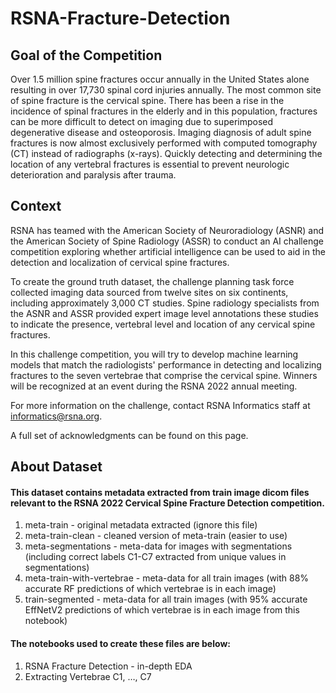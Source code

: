 # RSNA-Fracture-Detection
## Goal of the Competition
Over 1.5 million spine fractures occur annually in the United States alone resulting in over 17,730 spinal cord injuries annually. The most common site of spine fracture is the cervical spine. There has been a rise in the incidence of spinal fractures in the elderly and in this population, fractures can be more difficult to detect on imaging due to superimposed degenerative disease and osteoporosis. Imaging diagnosis of adult spine fractures is now almost exclusively performed with computed tomography (CT) instead of radiographs (x-rays). Quickly detecting and determining the location of any vertebral fractures is essential to prevent neurologic deterioration and paralysis after trauma.

## Context
RSNA has teamed with the American Society of Neuroradiology (ASNR) and the American Society of Spine Radiology (ASSR) to conduct an AI challenge competition exploring whether artificial intelligence can be used to aid in the detection and localization of cervical spine fractures.

To create the ground truth dataset, the challenge planning task force collected imaging data sourced from twelve sites on six continents, including approximately 3,000 CT studies. Spine radiology specialists from the ASNR and ASSR provided expert image level annotations these studies to indicate the presence, vertebral level and location of any cervical spine fractures.

In this challenge competition, you will try to develop machine learning models that match the radiologists' performance in detecting and localizing fractures to the seven vertebrae that comprise the cervical spine. Winners will be recognized at an event during the RSNA 2022 annual meeting.

For more information on the challenge, contact RSNA Informatics staff at informatics@rsna.org.

A full set of acknowledgments can be found on this page.

## About Dataset
#### This dataset contains metadata extracted from train image dicom files relevant to the RSNA 2022 Cervical Spine Fracture Detection competition.
1. meta-train - original metadata extracted (ignore this file)
2. meta-train-clean - cleaned version of meta-train (easier to use)
3. meta-segmentations - meta-data for images with segmentations (including correct labels C1-C7 extracted from unique values in segmentations)
4. meta-train-with-vertebrae - meta-data for all train images (with 88% accurate RF predictions of which vertebrae is in each image)
5. train-segmented - meta-data for all train images (with 95% accurate EffNetV2 predictions of which vertebrae is in each image from this notebook)

#### The notebooks used to create these files are below:
1. RSNA Fracture Detection - in-depth EDA
2. Extracting Vertebrae C1, …, C7
